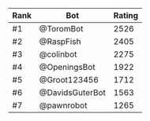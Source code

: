 Rank|Bot|Rating
---|---|---
#1|@ToromBot|2526
#2|@RaspFish|2405
#3|@colinbot|2275
#4|@OpeningsBot|1922
#5|@Groot123456|1712
#6|@DavidsGuterBot|1563
#7|@pawnrobot|1265

